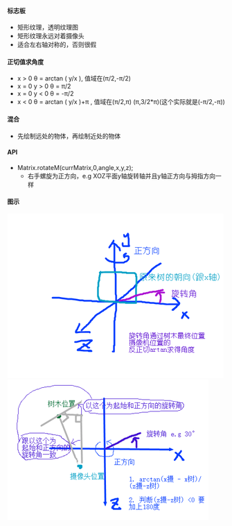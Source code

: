 #### 标志板
* 矩形纹理，透明纹理图
* 矩形纹理永远对着摄像头
* 适合左右轴对称的，否则很假

#### 正切值求角度
* x > 0  θ = arctan ( y/x ), 值域在(π/2,-π/2)
* x = 0  y > 0 θ = π/2
* x = 0  y < 0 θ = -π/2
* x < 0  θ = arctan ( y/x )+π , 值域在(π/2,π) (π,3/2*π)(这个实际就是(-π/2,-π))

#### 混合
* 先绘制远处的物体，再绘制近处的物体

#### API
* Matrix.rotateM(currMatrix,0,angle,x,y,z);
    * 右手螺旋为正方向，e.g XOZ平面y轴旋转轴并且y轴正方向与拇指方向一样
    
    
#### 图示
![树木与旋转角](树木与旋转角.png)
![两个位置求旋转角](摄像机位置和树木位置求得旋转角.png)


#### 